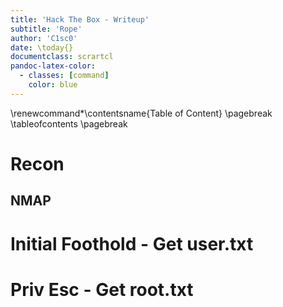```yaml
---
title: 'Hack The Box - Writeup'
subtitle: 'Rope'
author: 'C1sc0'
date: \today{}
documentclass: scrartcl
pandoc-latex-color:
  - classes: [command]
    color: blue
---
```

<!-- Latex foo -->
\renewcommand*\contentsname{Table of Content}
\pagebreak
\tableofcontents
\pagebreak
<!-- Latex foo ends -->

# Recon

## NMAP

# Initial Foothold - Get user.txt

# Priv Esc - Get root.txt
